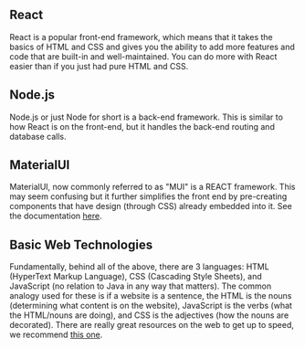 ## React

React is a popular front-end framework, which means that it takes the basics of HTML and CSS and gives you the ability to add more features and code that are built-in and well-maintained. You can do more with React easier than if you just had pure HTML and CSS.

## Node.js

Node.js or just Node for short is a back-end framework. This is similar to how React is on the front-end, but it handles the back-end routing and database calls.

## MaterialUI

MaterialUI, now commonly referred to as "MUI" is a REACT framework. This may seem confusing but it further simplifies the front end by pre-creating components that have design (through CSS) already embedded into it. See the documentation [here](https://mui.com/getting-started/usage/).

## Basic Web Technologies

Fundamentally, behind all of the above, there are 3 languages: HTML (HyperText Markup Language), CSS (Cascading Style Sheets), and JavaScript (no relation to Java in any way that matters). The common analogy used for these is if a website is a sentence, the HTML is the nouns (determining what content is on the website), JavaScript is the verbs (what the HTML/nouns are doing), and CSS is the adjectives (how the nouns are decorated). There are really great resources on the web to get up to speed, we recommend [this one](https://www.codecademy.com/catalog/language/html-css).

